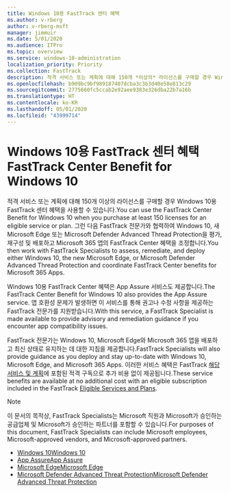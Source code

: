 ```yaml
---
title: Windows 10용 FastTrack 센터 혜택
ms.author: v-rberg
author: v-rberg-msft
manager: jimmuir
ms.date: 5/01/2020
ms.audience: ITPro
ms.topic: overview
ms.service: windows-10-administration
localization_priority: Priority
ms.collection: FastTrack
description: 적격 서비스 또는 계획에 대해 150개 *이상의* 라이선스를 구매할 경우 Windows 10용 FastTrack 센터 혜택을 사용합니다.
ms.openlocfilehash: b909bc9bf989187407dcba3c3b3d40e58e813c29
ms.sourcegitcommit: 2775660fc5ccab2e92aee9383e326dba22b7a16b
ms.translationtype: HT
ms.contentlocale: ko-KR
ms.lasthandoff: 05/01/2020
ms.locfileid: "43999714"
---
```

# <a name="fasttrack-center-benefit-for-windows-10"></a><span data-ttu-id="45515-103">Windows 10용 FastTrack 센터 혜택</span><span class="sxs-lookup"><span data-stu-id="45515-103">FastTrack Center Benefit for Windows 10</span></span>

<span data-ttu-id="45515-104">적격 서비스 또는 계획에 대해 150개 이상의 라이선스를 구매할 경우 Windows 10용 FastTrack 센터 혜택을 사용할 수 있습니다.</span><span class="sxs-lookup"><span data-stu-id="45515-104">You can use the FastTrack Center Benefit for Windows 10 when you purchase at least 150 licenses for an eligible service or plan.</span></span> <span data-ttu-id="45515-105">그런 다음 FastTrack 전문가와 협력하여 Windows 10, 새 Microsoft Edge 또는 Microsoft Defender Advanced Thread Protection을 평가, 재구성 및 배포하고 Microsoft 365 앱의 FastTrack Center 혜택을 조정합니다.</span><span class="sxs-lookup"><span data-stu-id="45515-105">You then work with FastTrack Specialists to assess, remediate, and deploy either Windows 10, the new Microsoft Edge, or Microsoft Defender Advanced Thread Protection and coordinate FastTrack Center benefits for Microsoft 365 Apps.</span></span> 

<span data-ttu-id="45515-106">Windows 10용 FastTrack Center 혜택은 App Assure 서비스도 제공합니다.</span><span class="sxs-lookup"><span data-stu-id="45515-106">The FastTrack Center Benefit for Windows 10 also provides the App Assure service.</span></span> <span data-ttu-id="45515-107">앱 호환성 문제가 발생하면 이 서비스를 통해 권고나 수정 사항을 제공하는 FastTrack 전문가를 지원받습니다.</span><span class="sxs-lookup"><span data-stu-id="45515-107">With this service, a FastTrack Specialist is made available to provide advisory and remediation guidance if you encounter app compatibility issues.</span></span> 

<span data-ttu-id="45515-108">FastTrack 전문가는 Windows 10, Microsoft Edge와 Microsoft 365 앱을 배포하고 최신 상태로 유지하는 데 대한 지침을 제공합니다.</span><span class="sxs-lookup"><span data-stu-id="45515-108">FastTrack Specialists will also provide guidance as you deploy and stay up-to-date with Windows 10, Microsoft Edge, and Microsoft 365 Apps.</span></span> <span data-ttu-id="45515-109">이러한 서비스 혜택은 FastTrack [해당 서비스 및 계획](M365-eligible-services-and-plans.md)에 포함된 적격 구독으로 추가 비용 없이 제공됩니다.</span><span class="sxs-lookup"><span data-stu-id="45515-109">These service benefits are available at no additional cost with an eligible subscription included in the FastTrack [Eligible Services and Plans](M365-eligible-services-and-plans.md).</span></span>
  
> [!NOTE]
> <span data-ttu-id="45515-110">이 문서의 목적상, FastTrack Specialists는 Microsoft 직원과 Microsoft가 승인하는 공급업체 및 Microsoft가 승인하는 파트너를 포함할 수 있습니다.</span><span class="sxs-lookup"><span data-stu-id="45515-110">For purposes of this document, FastTrack Specialists can include Microsoft employees, Microsoft-approved vendors, and Microsoft-approved partners.</span></span> 
    
- [<span data-ttu-id="45515-111">Windows 10</span><span class="sxs-lookup"><span data-stu-id="45515-111">Windows 10</span></span>](Win-10-windows-10.md)
- [<span data-ttu-id="45515-112">App Assure</span><span class="sxs-lookup"><span data-stu-id="45515-112">App Assure</span></span>](Win-10-app-assure.md)
- [<span data-ttu-id="45515-113">Microsoft Edge</span><span class="sxs-lookup"><span data-stu-id="45515-113">Microsoft Edge</span></span>](Win-10-microsoft-edge.md)
- [<span data-ttu-id="45515-114">Microsoft Defender Advanced Threat Protection</span><span class="sxs-lookup"><span data-stu-id="45515-114">Microsoft Defender Advanced Threat Protection</span></span>](Win-10-microsoft-defender-atp.md)

